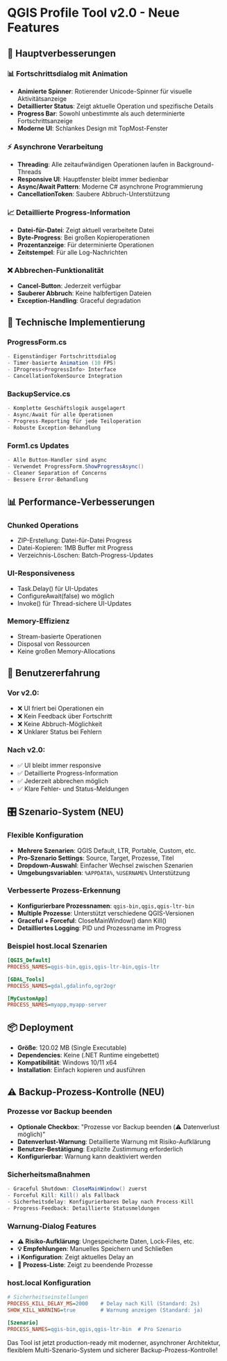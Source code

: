 # QGIS Profile Tool v2.0 - Neue Features

## 🎯 **Hauptverbesserungen**

### 📊 **Fortschrittsdialog mit Animation**
- **Animierte Spinner**: Rotierender Unicode-Spinner für visuelle Aktivitätsanzeige
- **Detaillierter Status**: Zeigt aktuelle Operation und spezifische Details
- **Progress Bar**: Sowohl unbestimmte als auch determinierte Fortschrittsanzeige
- **Moderne UI**: Schlankes Design mit TopMost-Fenster

### ⚡ **Asynchrone Verarbeitung**
- **Threading**: Alle zeitaufwändigen Operationen laufen in Background-Threads
- **Responsive UI**: Hauptfenster bleibt immer bedienbar
- **Async/Await Pattern**: Moderne C# asynchrone Programmierung
- **CancellationToken**: Saubere Abbruch-Unterstützung

### 📈 **Detaillierte Progress-Information**
- **Datei-für-Datei**: Zeigt aktuell verarbeitete Datei
- **Byte-Progress**: Bei großen Kopieroperationen
- **Prozentanzeige**: Für determinierte Operationen
- **Zeitstempel**: Für alle Log-Nachrichten

### ❌ **Abbrechen-Funktionalität**
- **Cancel-Button**: Jederzeit verfügbar
- **Sauberer Abbruch**: Keine halbfertigen Dateien
- **Exception-Handling**: Graceful degradation

## 🔧 **Technische Implementierung**

### **ProgressForm.cs**
```csharp
- Eigenständiger Fortschrittsdialog
- Timer-basierte Animation (10 FPS)
- IProgress<ProgressInfo> Interface
- CancellationTokenSource Integration
```

### **BackupService.cs**  
```csharp
- Komplette Geschäftslogik ausgelagert
- Async/Await für alle Operationen
- Progress-Reporting für jede Teiloperation  
- Robuste Exception-Behandlung
```

### **Form1.cs Updates**
```csharp
- Alle Button-Handler sind async
- Verwendet ProgressForm.ShowProgressAsync()
- Cleaner Separation of Concerns
- Bessere Error-Behandlung
```

## 📊 **Performance-Verbesserungen**

### **Chunked Operations**
- ZIP-Erstellung: Datei-für-Datei Progress
- Datei-Kopieren: 1MB Buffer mit Progress
- Verzeichnis-Löschen: Batch-Progress-Updates

### **UI-Responsiveness**
- Task.Delay() für UI-Updates
- ConfigureAwait(false) wo möglich
- Invoke() für Thread-sichere UI-Updates

### **Memory-Effizienz**
- Stream-basierte Operationen
- Disposal von Ressourcen
- Keine großen Memory-Allocations

## 🚀 **Benutzererfahrung**

### **Vor v2.0:**
- ❌ UI friert bei Operationen ein
- ❌ Kein Feedback über Fortschritt  
- ❌ Keine Abbruch-Möglichkeit
- ❌ Unklarer Status bei Fehlern

### **Nach v2.0:**
- ✅ UI bleibt immer responsive
- ✅ Detaillierte Progress-Information
- ✅ Jederzeit abbrechen möglich
- ✅ Klare Fehler- und Status-Meldungen

## 🎛️ **Szenario-System (NEU)**

### **Flexible Konfiguration**
- **Mehrere Szenarien**: QGIS Default, LTR, Portable, Custom, etc.
- **Pro-Szenario Settings**: Source, Target, Prozesse, Titel
- **Dropdown-Auswahl**: Einfacher Wechsel zwischen Szenarien
- **Umgebungsvariablen**: `%APPDATA%`, `%USERNAME%` Unterstützung

### **Verbesserte Prozess-Erkennung**
- **Konfigurierbare Prozessnamen**: `qgis-bin,qgis,qgis-ltr-bin`
- **Multiple Prozesse**: Unterstützt verschiedene QGIS-Versionen
- **Graceful + Forceful**: CloseMainWindow() dann Kill()
- **Detailliertes Logging**: PID und Prozessname im Progress

### **Beispiel host.local Szenarien**
```ini
[QGIS_Default]
PROCESS_NAMES=qgis-bin,qgis,qgis-ltr-bin,qgis-ltr

[GDAL_Tools]  
PROCESS_NAMES=gdal,gdalinfo,ogr2ogr

[MyCustomApp]
PROCESS_NAMES=myapp,myapp-server
```

## 📦 **Deployment**
- **Größe**: 120.02 MB (Single Executable)
- **Dependencies**: Keine (.NET Runtime eingebettet)
- **Kompatibilität**: Windows 10/11 x64
- **Installation**: Einfach kopieren und ausführen

## ⚠️ **Backup-Prozess-Kontrolle (NEU)**

### **Prozesse vor Backup beenden**
- **Optionale Checkbox**: "Prozesse vor Backup beenden (⚠️ Datenverlust möglich)"
- **Datenverlust-Warnung**: Detaillierte Warnung mit Risiko-Aufklärung
- **Benutzer-Bestätigung**: Explizite Zustimmung erforderlich
- **Konfigurierbar**: Warnung kann deaktiviert werden

### **Sicherheitsmaßnahmen**
```csharp
- Graceful Shutdown: CloseMainWindow() zuerst
- Forceful Kill: Kill() als Fallback
- Sicherheitsdelay: Konfigurierbares Delay nach Process-Kill
- Progress-Feedback: Detaillierte Statusmeldungen
```

### **Warnung-Dialog Features**
- **⚠️ Risiko-Aufklärung**: Ungespeicherte Daten, Lock-Files, etc.
- **💡 Empfehlungen**: Manuelles Speichern und Schließen
- **ℹ️ Konfiguration**: Zeigt aktuelles Delay an
- **🔄 Prozess-Liste**: Zeigt zu beendende Prozesse

### **host.local Konfiguration**
```ini
# Sicherheitseinstellungen
PROCESS_KILL_DELAY_MS=2000    # Delay nach Kill (Standard: 2s)
SHOW_KILL_WARNING=true        # Warnung anzeigen (Standard: ja)

[Szenario]
PROCESS_NAMES=qgis-bin,qgis,qgis-ltr-bin  # Pro Szenario
```

Das Tool ist jetzt production-ready mit moderner, asynchroner Architektur, flexiblem Multi-Szenario-System und sicherer Backup-Prozess-Kontrolle!